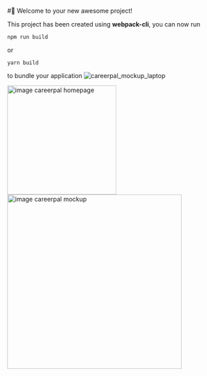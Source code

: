 #🚀 Welcome to your new awesome project!

This project has been created using **webpack-cli**, you can now run

```
npm run build
```

or

```
yarn build
```

to bundle your application
![careerpal_mockup_laptop]()
<div>
  <img src="https://github.com/kikarikiki/careerPal/assets/68593523/f42f3687-29d4-44b9-89c6-7ee79fa65d01" width="250" alt="image careerpal homepage">
  <img src="https://github.com/kikarikiki/careerPal/assets/68593523/0bf577a3-ef99-4140-960d-067dceb44fd4" width="400" alt="image careerpal mockup">
</div>



